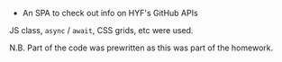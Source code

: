 -   An SPA to check out info on HYF's GitHub APIs

JS class, `async` / `await`, CSS grids, etc were used.

N.B. Part of the code was prewritten as this was part of the homework.
